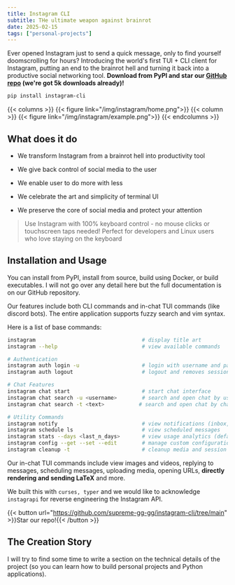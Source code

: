 ```yaml
---
title: Instagram CLI
subtitle: THe ultimate weapon against brainrot
date: 2025-02-15
tags: ["personal-projects"]
---
```


Ever opened Instagram just to send a quick message, only to find yourself doomscrolling for hours? Introducing the world's first TUI + CLI client for Instagram, putting an end to the brainrot hell and turning it back into a productive social networking tool. **Download from PyPI and star our [GitHub repo](https://github.com/supreme-gg-gg/instagram-cli) (we're got 5k downloads already)!**

```bash
pip install instagram-cli
```

{{< columns >}}
{{< figure link="/img/instagram/home.png">}}
{{< column >}}
{{< figure link="/img/instagram/example.png">}}
{{< endcolumns >}}

<!--more-->

## What does it do

- We transform Instagram from a brainrot hell into productivity tool

- We give back control of social media to the user

- We enable user to do more with less

- We celebrate the art and simplicity of terminal UI

- We preserve the core of social media and protect your attention

> Use Instagram with 100% keyboard control - no mouse clicks or touchscreen taps needed! Perfect for developers and Linux users who love staying on the keyboard

## Installation and Usage

You can install from PyPI, install from source, build using Docker, or build executables. I will not go over any detail here but the full documentation is on our GitHub repository.

Our features include both CLI commands and in-chat TUI commands (like discord bots). The entire application supports fuzzy search and vim syntax.

Here is a list of base commands:

```bash
instagram                                  # display title art
instagram --help                           # view available commands

# Authentication
instagram auth login -u                    # login with username and password
instagram auth logout                      # logout and removes session

# Chat Features
instagram chat start                       # start chat interface
instagram chat search -u <username>        # search and open chat by username
instagram chat search -t <text>           # search and open chat by chat title

# Utility Commands
instagram notify                           # view notifications (inbox, followers, mentions)
instagram schedule ls                      # view scheduled messages
instagram stats --days <last_n_days>       # view usage analytics (default: 14 days)
instagram config --get --set --edit        # manage custom configuration
instagram cleanup -t                       # cleanup media and session cache files
```

Our in-chat TUI commands include view images and videos, replying to messages, scheduling messages, uploading media, opening URLs, **directly rendering and sending LaTeX** and more.

We built this with `curses, typer` and we would like to acknowledge `instagrapi` for reverse engineering the Instagram API.

{{< button url="https://github.com/supreme-gg-gg/instagram-cli/tree/main" >}}Star our repo!{{< /button >}}

## The Creation Story

I will try to find some time to write a section on the technical details of the project (so you can learn how to build personal projects and Python applications).
